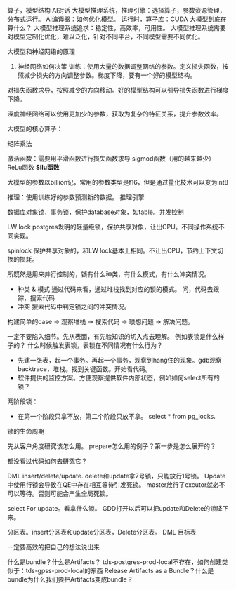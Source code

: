 算子，模型结构
AI对话
大模型推理系统，推理引擎：选择算子，参数资源管理，分布式运行。
AI编译器：如何优化模型。
运行时，算子库：CUDA
大模型到底在算什么？
大模型推理系统追求：稳定性，高效率，可用性。
大模型推理系统需要对模型定制化优化，难以泛化，针对不同平台，不同模型需要不同优化。

大模型和神经网络的原理

1. 神经网络如何决策
训练：使用大量的数据调整网络的参数。定义损失函数，按照减少损失的方向调整参数。梯度下降，要有一个好的模型结构。

对损失函数求导，按照减少的方向移动。好的模型结构可以引导损失函数进行梯度下降。

深度神经网络可以使用更加少的参数，获取为复杂的特征关系，提升参数效率。

大模型的核心算子：

矩阵乘法

激活函数：需要用平滑函数进行损失函数求导 sigmod函数（用的越来越少）ReLu函数 **Silu函数**
 
大模型的参数以billion记，常用的参数类型是f16，但是通过量化技术可以变为int8

推理：使用训练好的参数预测新的数据。
推理引擎


数据库对象锁，事务锁，保护database对象，如table。并发控制

LW lock postgres发明的轻量级锁，保护共享对象，让出CPU。不同操作系统不同实现。

spinlock 保护共享对象的，和LW lock基本上相同。不让出CPU，节约上下文切换的损耗。

所既然是用来并行控制的，锁有什么种类，有什么模式，有什么冲突情况。
- 种类 & 模式
  通过代码来看，通过堆栈找到对应的锁的模式。
  问，代码去跟踪，搜索代码
- 冲突
    搜索代码中判定锁之间的冲突情况。

构建简单的case -> 观察堆栈 -> 搜索代码 -> 联想问题 -> 解决问题。

一定不要陷入细节。先从表面，有先验知识的切入点去理解。
例如表锁是什么样子的？
什么时候触发表锁，表锁在不同情况有什么行为？

- 先建一张表，起一个事务。再起一个事务，观察到hang住的现象。gdb观察backtrace，堆栈。找到关键函数。开始看代码。
- 软件提供的监控方案。方便观察提供软件内部状态，例如如何select所有的锁？

两阶段锁：

- 在第一个阶段只拿不放，第二个阶段只放不拿。
select * from pg_locks.

锁的生命周期

先从客户角度研究该怎么用。
prepare怎么用的例子？第一步是怎么展开的？

都没看过代码如何去研究它？

DML insert/delete/update. delete和update拿7号锁，只能放行1号锁。
Update中使用行锁会导致在QE中存在相互等待引发死锁。
master放行了excutor就必不可以等待。否则可能会产生全局死锁。

select For update。看拿什么锁。
GDD打开以后可以把update和Delete的锁降下来。

分区表。insert分区表和update分区表，Delete分区表。 DML 目标表

一定要高效的把自己的想法说出来


什么是bundle？什么是Artifacts？
tds-postgres-prod-local不存在，如何创建类似于：tds-gpss-prod-local的东西
Release Artifacts as a Bundle？什么是bundle为什么我们要把Artifacts变成bundle？
